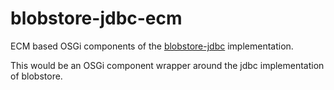 # blobstore-jdbc-ecm

ECM based OSGi components of the [blobstore-jdbc][1] implementation.

This would be an OSGi component wrapper around the jdbc implementation of blobstore.

[1]: https://github.com/everit-org/blobstore-jdbc
